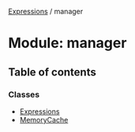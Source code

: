 [Expressions](../README.md) / manager

# Module: manager

## Table of contents

### Classes

- [Expressions](../classes/manager.Expressions.md)
- [MemoryCache](../classes/manager.MemoryCache.md)

